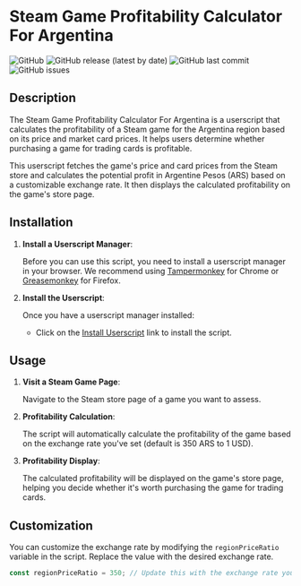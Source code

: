 # Steam Game Profitability Calculator For Argentina

![GitHub](https://img.shields.io/github/license/yourusername/steam-game-profitability-calculator)
![GitHub release (latest by date)](https://img.shields.io/github/v/release/yourusername/steam-game-profitability-calculator)
![GitHub last commit](https://img.shields.io/github/last-commit/yourusername/steam-game-profitability-calculator)
![GitHub issues](https://img.shields.io/github/issues-raw/yourusername/steam-game-profitability-calculator)

## Description

The Steam Game Profitability Calculator For Argentina is a userscript that calculates the profitability of a Steam game for the Argentina region based on its price and market card prices. It helps users determine whether purchasing a game for trading cards is profitable.

This userscript fetches the game's price and card prices from the Steam store and calculates the potential profit in Argentine Pesos (ARS) based on a customizable exchange rate. It then displays the calculated profitability on the game's store page.

## Installation

1. **Install a Userscript Manager**:

   Before you can use this script, you need to install a userscript manager in your browser. We recommend using [Tampermonkey](https://www.tampermonkey.net/) for Chrome or [Greasemonkey](https://www.greasespot.net/) for Firefox.

2. **Install the Userscript**:

   Once you have a userscript manager installed:

   - Click on the [Install Userscript](https://github.com/yourusername/steam-game-profitability-calculator/raw/main/steam-game-profitability-calculator.user.js) link to install the script.

## Usage

1. **Visit a Steam Game Page**:

   Navigate to the Steam store page of a game you want to assess.

2. **Profitability Calculation**:

   The script will automatically calculate the profitability of the game based on the exchange rate you've set (default is 350 ARS to 1 USD).

3. **Profitability Display**:

   The calculated profitability will be displayed on the game's store page, helping you decide whether it's worth purchasing the game for trading cards.

## Customization

You can customize the exchange rate by modifying the `regionPriceRatio` variable in the script. Replace the value with the desired exchange rate.

```javascript
const regionPriceRatio = 350; // Update this with the exchange rate you want
